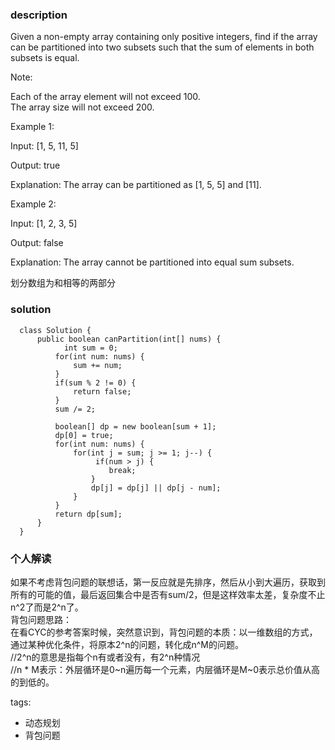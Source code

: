 ### description    
  Given a non-empty array containing only positive integers, find if the array can be partitioned into two subsets such that the sum of elements in both subsets is equal.  
    
  Note:  
    
  Each of the array element will not exceed 100.  
  The array size will not exceed 200.  
     
    
  Example 1:  
    
  Input: [1, 5, 11, 5]  
    
  Output: true  
    
  Explanation: The array can be partitioned as [1, 5, 5] and [11].  
     
    
  Example 2:  
    
  Input: [1, 2, 3, 5]  
    
  Output: false  
    
  Explanation: The array cannot be partitioned into equal sum subsets.  
    
  划分数组为和相等的两部分  
### solution    
```    
  class Solution {  
      public boolean canPartition(int[] nums) {  
            int sum = 0;  
          for(int num: nums) {  
              sum += num;  
          }  
          if(sum % 2 != 0) {  
              return false;  
          }  
          sum /= 2;  
            
          boolean[] dp = new boolean[sum + 1];  
          dp[0] = true;  
          for(int num: nums) {  
              for(int j = sum; j >= 1; j--) {  
                   if(num > j) {  
                      break;  
                  }  
                  dp[j] = dp[j] || dp[j - num];  
              }  
          }  
          return dp[sum];  
      }  
  }  
```    
    
### 个人解读    
  如果不考虑背包问题的联想话，第一反应就是先排序，然后从小到大遍历，获取到所有的可能的值，最后返回集合中是否有sum/2，但是这样效率太差，复杂度不止n^2了而是2^n了。  
  背包问题思路：   
    在看CYC的参考答案时候，突然意识到，背包问题的本质：以一维数组的方式，通过某种优化条件，将原本2^n的问题，转化成n^M的问题。  
    //2^n的意思是指每个n有或者没有，有2^n种情况  
    //n * M表示：外层循环是0~n遍历每一个元素，内层循环是M~0表示总价值从高的到低的。  
    
    
tags:    
  -  动态规划    
  -  背包问题    
    
